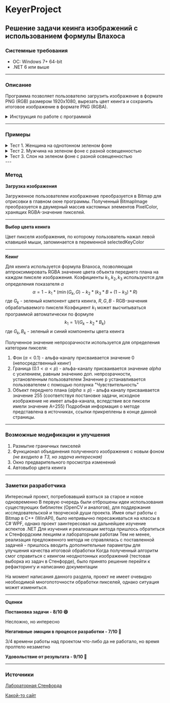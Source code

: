 # KeyerProject
## Решение задачи кеинга изображений с использованием формулы Влахоса
### Системные требования
<ul>
  <li>ОС: Windows 7+ 64-bit</li>
  <li>.NET 6 или выше</li>
</ul>

---

### Описание
Программа позволяет пользователю загрузить изображение в формате PNG (RGB) размером 1920x1080, вырезать цвет кеинга и сохранить итоговое изображение в формате PNG (RGBA).

<details>
  <summary>Инструкция по работе с программой</summary>

---
  
### Инструкция по работе с программой
1. Нажать на кнопку "Загрузить"
  ![Step1](https://github.com/PyromaniacSquid/KeyerProject/assets/68219629/657d0a6a-0ae1-4a4d-8179-2d9b67eb26a1)
2. Выбрать исходное изображение в открывшемся диалоговом окне
![Step2](https://github.com/PyromaniacSquid/KeyerProject/assets/68219629/fd4b280a-4216-4572-a4e4-6fcc0d02890b)
3. Выбрать цвет кеинга, нажав левой кнопкой мыши по пикселю соответствующего цвета на изображении
![Step3](https://github.com/PyromaniacSquid/KeyerProject/assets/68219629/9fc1e3d5-b7a5-47a5-824d-06b3134978ce)
4. Задать параметры кеинга:
  1. С помощью ползунка задать значение коэффициента влияния зеленого компонента RGB *(или нажать на чекбокс "Автовыбор" - рекомендуется)*
  2. С помощью ползунка задать значение коэффициента влияния синего компонента RGB
  3. С помощью ползунка задать значение коэффициента влияния красного компонента
  Для работы с однотонным зеленым/синим фоном рекомендуется выставить значение **1** (красный компонент не учитывается)
  Если наблюдается искажение цвета объекта - установите минимальное значение
  Точная настройка зависит от цвета фона исходного изображения, и требует экспериментальной конфигурации
  4. С помощью ползунка задать пороговое значение отбора переднего плана *(подробно описано в методе)*
  Рекомендуется задать начальное значение 90% и изменять его в случае необходимости
  6. С помощью ползунка задать знчаение дополнительного процента непрозрачности границ *(подробно описано в методе)*

![Step4](https://github.com/PyromaniacSquid/KeyerProject/assets/68219629/941d8699-0639-42f9-8e9c-f80bb0df41b9)

5. Нажать на кнопку "Обработка" для запуска кеинга
![Step5](https://github.com/PyromaniacSquid/KeyerProject/assets/68219629/05b49268-bedd-4d10-be2b-e8d4e4f3651c)
7. При необходимости, повторить шаги 4-5 для достижения наилучшего эффекта кеинга
8. Сохранить полученное изображение, нажав на кнопку "Сохранить" *(в текущей версии конфигурация сохранения файла недоступна)*

</details>

---

### Примеры
<details>
  <summary>Тест 1. Женщина на однотонном зеленом фоне</summary>
  
  **Входное изображение**
  
  ![img_green_in](https://github.com/PyromaniacSquid/KeyerProject/assets/68219629/f3dac734-f46c-4e7c-b883-8af3efdc7f2b)

  **Результат**
  ![woman](https://github.com/PyromaniacSquid/KeyerProject/assets/68219629/217d3549-7040-437f-afec-64c0924bc758)

</details>

<details>
  <summary>Тест 2. Мужчина на зеленом фоне с разной освещенностью</summary>

  **Входное изображение**

  ![kayvon](https://github.com/PyromaniacSquid/KeyerProject/assets/68219629/657d032d-b122-42cb-8f91-7f074f61a87b)

  **Результат**

  ![dudethebest](https://github.com/PyromaniacSquid/KeyerProject/assets/68219629/6f4c2c57-f5c3-4984-b3cb-e40edacd170b)

</details>

<details>
  <summary>Тест 3. Слон на зеленом фоне с разной освещенностью</summary>

  **Входное изображение**

  ![elephant](https://github.com/PyromaniacSquid/KeyerProject/assets/68219629/e9813e0f-30dd-4f01-975e-be1209d757c7)

  **Результат**
  
  ![elephant](https://github.com/PyromaniacSquid/KeyerProject/assets/68219629/d7adb48c-ed9c-4266-8dcc-37843cff10e3)

</details>
---

### Метод


**Загрузка изображения**

Загруженное пользователем изображение преобразуется в Bitmap для отрисовки в главном окне программы.
Полученный BitmapImage преобразуется в двумерный массив кастомных элементов PixelColor, хранящих RGBA-значение пикселей.

---

**Выбор цвета кеинга**

Цвет пикселя изображения, по которому пользователь нажал левой клавишей мыши, запоминается в переменной selectedKeyColor

---

**Кеинг**

Для кеинга используется формула Влахоса, позволяющая аппроксимировать RGBA значение цвета объекта переднего плана на каждом пикселе изображения.
Коэфициенты $k_1, k_2, k_3$ используются для определения показателя $\alpha$
$$\alpha = 1 - k_1 * (\min(G_k, G) - k_2 * (k_3 * B + (1 - k_3) * R)$$
где $G_k$ - зеленый компонент цвета кеинга, $R, G, B$ - RGB-значения обрабатываемого пикселя
Коэфициент $k_1$ может высчитываться программой автоматически по формуле
$$k_1 = 1/(G_k-k_2*B_k)$$
где $G_k, B_k$ - зеленый и синий компоненты цвета кеинга

Полученное значение непрозрачности используется для определения категории пикселя:
1. Фон ($\alpha < 0.1$) - альфа-каналу присваивается значение 0 (непосредственный кеинг)
2. Граница ($0.1 < \alpha < p$) - альфа-каналу присваивается значение $alpha$ с усилением, равным значению доп. непрозрачности, установленным пользователем
   Значение p устанавливается пользователем с помощью ползунка "Чувствительность"
3. Объект переднего плана ($alpha \geq p$) - альфа каналу присваивается значение 255 (соответствуя постановке задачи, исходное изображение не имеет альфа-канала, вследствие все пиксели имели значение A=255)
Подробная информация о методе представлена в источниках, ссылки прикреплены в конце данной страницы.

---

### Возможные модификации и улучшения
1. Размытие граничных пикселей
2. Функционал объединения полученного изображения с новым фоном *(не входило в ТЗ, но задача интересная)*
3. Окно предварительного просмотра изменений
4. Автовыбор цвета кеинга

---

### Заметки разработчика
Интересный проект, потребовавший взяться за старое и новое одновременно
В первую очередь были отброшены идеи использования существующих библиотек (OpenCV и аналогов), для поддержания исследовательской и творческой души проекта.
Имея опыт работы с Bitmap в C++ (WinAPI), было непривычно пересаживаться на классы в C# WPF, однако проект заинтересовал на дальнейшее изучение аспектов .NET
Для изучения и реализации метода пришлось обратиться к Стенфордским лекциям и лабораторным работам
Тем не менее, реализация предложенного метода не справлялась с поставленной задачей - пришлось вводить дополнительные параметры для улучшения качества итоговой обработки
Когда полученный алгоритм смог справиться с кеингом неоднотонных изображений (тестовая выборка из задач в Стенфорде), было принято решение перейти к рефакторингу и написанию документации

На момент написания данного раздела, проект не имеет очевидно необходимой многопоточности обработки пикселей, однако ситуация может измениться.

---

**Оценки**

**Постановка задачи - 8/10 😄**

Несложно, но интересно

**Негативные эмоции в процессе разработки - 7/10 😤**

3/4 времени работы над проектом что-либо да не работало, но время пролтело незаметно

**Удовольствие от результата - 9/10 🥳**

---

### Источники
[Лабораторная Стенфорда](https://graphics.stanford.edu/wikis/cs148-07/Assignment6?action=show)

[Какой-то сайт](https://araintelligence.com/blogs/computer-vision/image-processing/image_matting_1)
